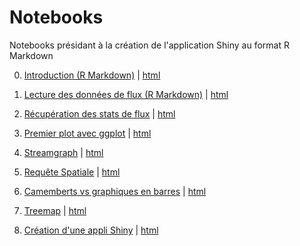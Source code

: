 # Notebooks
Notebooks présidant à la création de l'application Shiny au format R Markdown

0. [Introduction (R Markdown)](0-notebook-intro.Rmd) | 
 [html](0-notebook-intro.html)  

1. [Lecture des données de flux (R Markdown)](1-notebook-flux.Rmd) | 
 [html](1-notebook-flux.html)  
 
2. [Récupération des stats de flux](2-notebook-stats.Rmd) | [html](2-notebook-stats.Rmd)

3. [Premier plot avec ggplot](3-notebook-ggplot.Rmd)
 | [html](3-notebook-ggplot.html)

4. [Streamgraph](4-notebook-stream.Rmd) | [html](4-notebook-stream.html)

5. [Requête Spatiale](5-notebook-spatial.Rmd) | [html](5-notebook-spatial.html)

6. [Camemberts vs graphiques en barres](6-notebook-pieplot-vs-barplot.Rmd) | [html](6-notebook-pieplot-vs-barplot.Rmd)

7. [Treemap](html7-notebook-treemap.Rmd) | [html](  
html7-notebook-treemap.html)


8. [Création d'une appli Shiny](8-notebook-shiny.Rmd) | [html](8-notebook-shiny.html)
